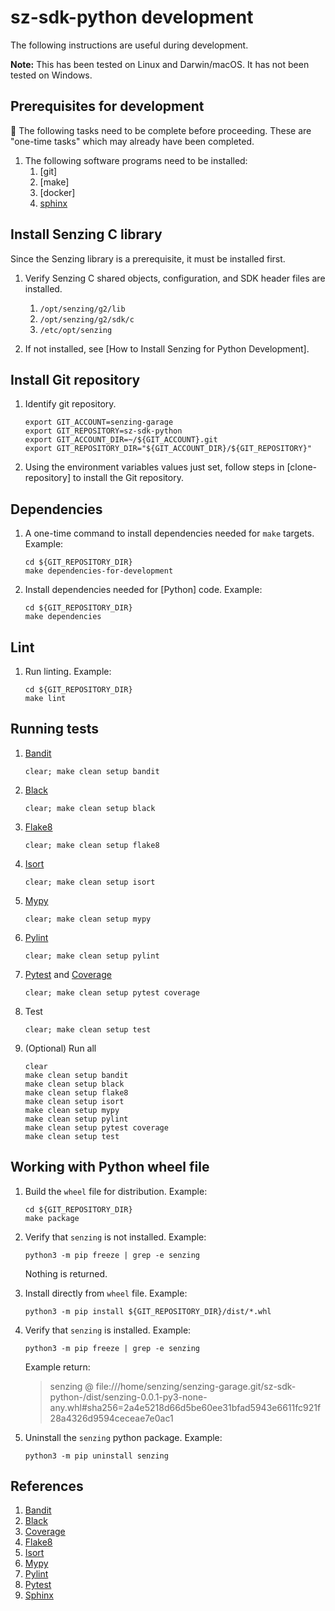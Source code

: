 # sz-sdk-python development

The following instructions are useful during development.

**Note:** This has been tested on Linux and Darwin/macOS.
It has not been tested on Windows.

## Prerequisites for development

:thinking: The following tasks need to be complete before proceeding.
These are "one-time tasks" which may already have been completed.

1. The following software programs need to be installed:
    1. [git]
    1. [make]
    1. [docker]
    1. [sphinx]

## Install Senzing C library

Since the Senzing library is a prerequisite, it must be installed first.

1. Verify Senzing C shared objects, configuration, and SDK header files are installed.
    1. `/opt/senzing/g2/lib`
    1. `/opt/senzing/g2/sdk/c`
    1. `/etc/opt/senzing`

1. If not installed, see [How to Install Senzing for Python Development].

## Install Git repository

1. Identify git repository.

    ```console
    export GIT_ACCOUNT=senzing-garage
    export GIT_REPOSITORY=sz-sdk-python
    export GIT_ACCOUNT_DIR=~/${GIT_ACCOUNT}.git
    export GIT_REPOSITORY_DIR="${GIT_ACCOUNT_DIR}/${GIT_REPOSITORY}"

    ```

1. Using the environment variables values just set, follow
   steps in [clone-repository] to install the Git repository.

## Dependencies

1. A one-time command to install dependencies needed for `make` targets.
   Example:

    ```console
    cd ${GIT_REPOSITORY_DIR}
    make dependencies-for-development

    ```

1. Install dependencies needed for [Python] code.
   Example:

    ```console
    cd ${GIT_REPOSITORY_DIR}
    make dependencies

    ```

## Lint

1. Run linting.
   Example:

    ```console
    cd ${GIT_REPOSITORY_DIR}
    make lint

    ```

## Running tests

1. [Bandit]

    ```console
    clear; make clean setup bandit
    ```

1. [Black]

    ```console
    clear; make clean setup black
    ```

1. [Flake8]

    ```console
    clear; make clean setup flake8
    ```

1. [Isort]

    ```console
    clear; make clean setup isort
    ```

1. [Mypy]

    ```console
    clear; make clean setup mypy
    ```

1. [Pylint]

    ```console
    clear; make clean setup pylint
    ```

1. [Pytest] and [Coverage]

    ```console
    clear; make clean setup pytest coverage
    ```

1. Test

    ```console
    clear; make clean setup test
    ```

1. (Optional) Run all

    ```console
    clear
    make clean setup bandit
    make clean setup black
    make clean setup flake8
    make clean setup isort
    make clean setup mypy
    make clean setup pylint
    make clean setup pytest coverage
    make clean setup test
    ```

## Working with Python wheel file

1. Build the `wheel` file for distribution.
   Example:

    ```console
    cd ${GIT_REPOSITORY_DIR}
    make package
    ```

1. Verify that `senzing` is not installed.
   Example:

    ```console
    python3 -m pip freeze | grep -e senzing
    ```

   Nothing is returned.

1. Install directly from `wheel` file.
   Example:

    ```console
    python3 -m pip install ${GIT_REPOSITORY_DIR}/dist/*.whl
    ```

1. Verify that `senzing` is installed.
   Example:

    ```console
    python3 -m pip freeze | grep -e senzing
    ```

    Example return:
    > senzing @ file:///home/senzing/senzing-garage.git/sz-sdk-python-/dist/senzing-0.0.1-py3-none-any.whl#sha256=2a4e5218d66d5be60ee31bfad5943e6611fc921f28a4326d9594ceceae7e0ac1

1. Uninstall the `senzing` python package.
   Example:

    ```console
    python3 -m pip uninstall senzing
    ```

## References

1. [Bandit]
1. [Black]
1. [Coverage]
1. [Flake8]
1. [Isort]
1. [Mypy]
1. [Pylint]
1. [Pytest]
1. [Sphinx]

[Bandit]: https://github.com/senzing-garage/knowledge-base/blob/main/WHATIS/bandit.md
[Black]: https://github.com/senzing-garage/knowledge-base/blob/main/WHATIS/black.md
[Coverage]: https://github.com/senzing-garage/knowledge-base/blob/main/WHATIS/coverage.md
[Flake8]: https://github.com/senzing-garage/knowledge-base/blob/main/WHATIS/flake8.md
[Isort]: https://github.com/senzing-garage/knowledge-base/blob/main/WHATIS/isort.md
[Mypy]: https://github.com/senzing-garage/knowledge-base/blob/main/WHATIS/mypy.md
[Pylint]: https://github.com/senzing-garage/knowledge-base/blob/main/WHATIS/pylint.md
[Pytest]: https://github.com/senzing-garage/knowledge-base/blob/main/WHATIS/pytest.md
[Sphinx]: https://github.com/senzing-garage/knowledge-base/blob/main/WHATIS/sphinx.md

